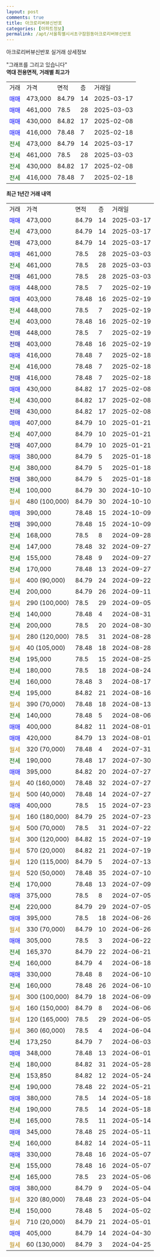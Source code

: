```yaml
---
layout: post
comments: true
title: 아크로리버뷰신반포
categories: [아파트정보]
permalink: /apt/서울특별시서초구잠원동아크로리버뷰신반포
---
```


아크로리버뷰신반포 실거래 상세정보

<script type="text/javascript">
  google.charts.load('current', {'packages':['line', 'corechart']});
  google.charts.setOnLoadCallback(drawChart);

  function drawChart() {
    var data = new google.visualization.DataTable();
    data.addColumn('date', '거래일');
    data.addColumn('number', "매매");
    data.addColumn('number', "전세");
    data.addColumn('number', "전매");

    data.addRows([[new Date(Date.parse("2025-03-17")), 473000, null, null], [new Date(Date.parse("2025-03-17")), null, 473000, null], [new Date(Date.parse("2025-03-17")), null, null, 473000], [new Date(Date.parse("2025-03-03")), 461000, null, null], [new Date(Date.parse("2025-03-03")), null, 461000, null], [new Date(Date.parse("2025-03-03")), null, null, 461000], [new Date(Date.parse("2025-02-19")), 448000, null, null], [new Date(Date.parse("2025-02-19")), 403000, null, null], [new Date(Date.parse("2025-02-19")), null, 448000, null], [new Date(Date.parse("2025-02-19")), null, 403000, null], [new Date(Date.parse("2025-02-19")), null, null, 448000], [new Date(Date.parse("2025-02-19")), null, null, 403000], [new Date(Date.parse("2025-02-18")), 416000, null, null], [new Date(Date.parse("2025-02-18")), null, 416000, null], [new Date(Date.parse("2025-02-18")), null, null, 416000], [new Date(Date.parse("2025-02-08")), 430000, null, null], [new Date(Date.parse("2025-02-08")), null, 430000, null], [new Date(Date.parse("2025-02-08")), null, null, 430000], [new Date(Date.parse("2025-01-21")), 407000, null, null], [new Date(Date.parse("2025-01-21")), null, 407000, null], [new Date(Date.parse("2025-01-21")), null, null, 407000], [new Date(Date.parse("2025-01-18")), 380000, null, null], [new Date(Date.parse("2025-01-18")), null, 380000, null], [new Date(Date.parse("2025-01-18")), null, null, 380000], [new Date(Date.parse("2024-10-10")), null, 100000, null], [new Date(Date.parse("2024-10-10")), null, null, null], [new Date(Date.parse("2024-10-09")), 390000, null, null], [new Date(Date.parse("2024-10-09")), null, null, 390000], [new Date(Date.parse("2024-09-28")), null, 168000, null], [new Date(Date.parse("2024-09-27")), null, 147000, null], [new Date(Date.parse("2024-09-27")), null, 155000, null], [new Date(Date.parse("2024-09-27")), null, 170000, null], [new Date(Date.parse("2024-09-22")), null, null, null], [new Date(Date.parse("2024-09-11")), null, 200000, null], [new Date(Date.parse("2024-09-05")), null, null, null], [new Date(Date.parse("2024-08-31")), null, 140000, null], [new Date(Date.parse("2024-08-30")), null, 200000, null], [new Date(Date.parse("2024-08-28")), null, null, null], [new Date(Date.parse("2024-08-28")), null, null, null], [new Date(Date.parse("2024-08-25")), null, 195000, null], [new Date(Date.parse("2024-08-24")), null, 180000, null], [new Date(Date.parse("2024-08-17")), null, 160000, null], [new Date(Date.parse("2024-08-16")), null, 195000, null], [new Date(Date.parse("2024-08-13")), null, null, null], [new Date(Date.parse("2024-08-06")), null, 140000, null], [new Date(Date.parse("2024-08-01")), 400000, null, null], [new Date(Date.parse("2024-08-01")), 420000, null, null], [new Date(Date.parse("2024-07-31")), null, null, null], [new Date(Date.parse("2024-07-30")), null, 190000, null], [new Date(Date.parse("2024-07-27")), 395000, null, null], [new Date(Date.parse("2024-07-27")), null, null, null], [new Date(Date.parse("2024-07-27")), null, null, null], [new Date(Date.parse("2024-07-23")), 400000, null, null], [new Date(Date.parse("2024-07-23")), null, null, null], [new Date(Date.parse("2024-07-22")), null, null, null], [new Date(Date.parse("2024-07-19")), null, null, null], [new Date(Date.parse("2024-07-19")), null, null, null], [new Date(Date.parse("2024-07-13")), null, null, null], [new Date(Date.parse("2024-07-10")), null, null, null], [new Date(Date.parse("2024-07-09")), null, 170000, null], [new Date(Date.parse("2024-07-05")), 375000, null, null], [new Date(Date.parse("2024-07-05")), null, 220000, null], [new Date(Date.parse("2024-06-26")), 395000, null, null], [new Date(Date.parse("2024-06-26")), null, null, null], [new Date(Date.parse("2024-06-22")), 305000, null, null], [new Date(Date.parse("2024-06-21")), null, 165370, null], [new Date(Date.parse("2024-06-18")), null, 160000, null], [new Date(Date.parse("2024-06-10")), 330000, null, null], [new Date(Date.parse("2024-06-10")), null, 160000, null], [new Date(Date.parse("2024-06-09")), null, null, null], [new Date(Date.parse("2024-06-06")), null, null, null], [new Date(Date.parse("2024-06-05")), null, null, null], [new Date(Date.parse("2024-06-04")), null, null, null], [new Date(Date.parse("2024-06-03")), null, 173250, null], [new Date(Date.parse("2024-06-01")), 348000, null, null], [new Date(Date.parse("2024-05-28")), null, 180000, null], [new Date(Date.parse("2024-05-24")), null, 153850, null], [new Date(Date.parse("2024-05-21")), null, 190000, null], [new Date(Date.parse("2024-05-18")), 380000, null, null], [new Date(Date.parse("2024-05-18")), null, 190000, null], [new Date(Date.parse("2024-05-14")), null, 165000, null], [new Date(Date.parse("2024-05-11")), 345000, null, null], [new Date(Date.parse("2024-05-11")), null, 160000, null], [new Date(Date.parse("2024-05-07")), 330000, null, null], [new Date(Date.parse("2024-05-07")), null, 155000, null], [new Date(Date.parse("2024-05-06")), null, 165000, null], [new Date(Date.parse("2024-05-04")), 380000, null, null], [new Date(Date.parse("2024-05-04")), null, null, null], [new Date(Date.parse("2024-05-02")), null, 150000, null], [new Date(Date.parse("2024-05-01")), null, null, null], [new Date(Date.parse("2024-04-30")), 405000, null, null], [new Date(Date.parse("2024-04-25")), null, null, null]]);

    var options = {
      hAxis: {
        format: 'yyyy/MM/dd'
      },    
      lineWidth: 0,
      pointsVisible: true,    
      title: '최근 1년간 유형별 실거래가 분포',
      legend: { position: 'bottom' }
    };

    var formatter = new google.visualization.NumberFormat({pattern:'###,###'} );
    formatter.format(data, 1);
    formatter.format(data, 2);
    
    setTimeout(function() {
        var chart = new google.visualization.LineChart(document.getElementById('columnchart_material'));
        chart.draw(data, (options));
        document.getElementById('loading').style.display = 'none';
    }, 200);
  }
</script>


<div id="loading" style="z-index:20; display: block; margin-left: 0px">"그래프를 그리고 있습니다"</div>
<div id="columnchart_material" style="width: 95%; margin-left: 0px; display: block"></div>
<!-- contents start -->
<b>역대 전용면적, 거래별 최고가</b>
<table class="sortable">
    <tr>
      <td>거래</td>
      <td>가격</td>
      <td>면적</td>
      <td>층</td>
      <td>거래일</td>
    </tr>
        <tr>
          <td><a style="color: blue">매매</a></td>
          <td>473,000</td>
          <td>84.79</td>
          <td>14</td>
          <td>2025-03-17</td>
        </tr>            <tr>
          <td><a style="color: blue">매매</a></td>
          <td>461,000</td>
          <td>78.5</td>
          <td>28</td>
          <td>2025-03-03</td>
        </tr>            <tr>
          <td><a style="color: blue">매매</a></td>
          <td>430,000</td>
          <td>84.82</td>
          <td>17</td>
          <td>2025-02-08</td>
        </tr>            <tr>
          <td><a style="color: blue">매매</a></td>
          <td>416,000</td>
          <td>78.48</td>
          <td>7</td>
          <td>2025-02-18</td>
        </tr>        
        <tr>
              <td><a style="color: darkgreen">전세</a></td>
              <td>473,000</td>
              <td>84.79</td>
              <td>14</td>
              <td>2025-03-17</td>
            </tr>            <tr>
              <td><a style="color: darkgreen">전세</a></td>
              <td>461,000</td>
              <td>78.5</td>
              <td>28</td>
              <td>2025-03-03</td>
            </tr>            <tr>
              <td><a style="color: darkgreen">전세</a></td>
              <td>430,000</td>
              <td>84.82</td>
              <td>17</td>
              <td>2025-02-08</td>
            </tr>            <tr>
              <td><a style="color: darkgreen">전세</a></td>
              <td>416,000</td>
              <td>78.48</td>
              <td>7</td>
              <td>2025-02-18</td>
            </tr>        
    
</table>

<b>최근 1년간 거래 내역</b>

<table class="sortable">
    <tr>
      <td>거래</td>
      <td>가격</td>
      <td>면적</td>
      <td>층</td>
      <td>거래일</td>
    </tr>
    <tr>
      <td><a style="color: blue">매매</a></td>
      <td>473,000</td>
      <td>84.79</td>
      <td>14</td>
      <td>2025-03-17</td>
    </tr>          <tr>
      <td><a style="color: darkgreen">전세</a></td>
      <td>473,000</td>
      <td>84.79</td>
      <td>14</td>
      <td>2025-03-17</td>
    </tr>          <tr>
      <td><a style="color: darkblue">전매</a></td>
      <td>473,000</td>
      <td>84.79</td>
      <td>14</td>
      <td>2025-03-17</td>
    </tr>          <tr>
      <td><a style="color: blue">매매</a></td>
      <td>461,000</td>
      <td>78.5</td>
      <td>28</td>
      <td>2025-03-03</td>
    </tr>          <tr>
      <td><a style="color: darkgreen">전세</a></td>
      <td>461,000</td>
      <td>78.5</td>
      <td>28</td>
      <td>2025-03-03</td>
    </tr>          <tr>
      <td><a style="color: darkblue">전매</a></td>
      <td>461,000</td>
      <td>78.5</td>
      <td>28</td>
      <td>2025-03-03</td>
    </tr>          <tr>
      <td><a style="color: blue">매매</a></td>
      <td>448,000</td>
      <td>78.5</td>
      <td>7</td>
      <td>2025-02-19</td>
    </tr>          <tr>
      <td><a style="color: blue">매매</a></td>
      <td>403,000</td>
      <td>78.48</td>
      <td>16</td>
      <td>2025-02-19</td>
    </tr>          <tr>
      <td><a style="color: darkgreen">전세</a></td>
      <td>448,000</td>
      <td>78.5</td>
      <td>7</td>
      <td>2025-02-19</td>
    </tr>          <tr>
      <td><a style="color: darkgreen">전세</a></td>
      <td>403,000</td>
      <td>78.48</td>
      <td>16</td>
      <td>2025-02-19</td>
    </tr>          <tr>
      <td><a style="color: darkblue">전매</a></td>
      <td>448,000</td>
      <td>78.5</td>
      <td>7</td>
      <td>2025-02-19</td>
    </tr>          <tr>
      <td><a style="color: darkblue">전매</a></td>
      <td>403,000</td>
      <td>78.48</td>
      <td>16</td>
      <td>2025-02-19</td>
    </tr>          <tr>
      <td><a style="color: blue">매매</a></td>
      <td>416,000</td>
      <td>78.48</td>
      <td>7</td>
      <td>2025-02-18</td>
    </tr>          <tr>
      <td><a style="color: darkgreen">전세</a></td>
      <td>416,000</td>
      <td>78.48</td>
      <td>7</td>
      <td>2025-02-18</td>
    </tr>          <tr>
      <td><a style="color: darkblue">전매</a></td>
      <td>416,000</td>
      <td>78.48</td>
      <td>7</td>
      <td>2025-02-18</td>
    </tr>          <tr>
      <td><a style="color: blue">매매</a></td>
      <td>430,000</td>
      <td>84.82</td>
      <td>17</td>
      <td>2025-02-08</td>
    </tr>          <tr>
      <td><a style="color: darkgreen">전세</a></td>
      <td>430,000</td>
      <td>84.82</td>
      <td>17</td>
      <td>2025-02-08</td>
    </tr>          <tr>
      <td><a style="color: darkblue">전매</a></td>
      <td>430,000</td>
      <td>84.82</td>
      <td>17</td>
      <td>2025-02-08</td>
    </tr>          <tr>
      <td><a style="color: blue">매매</a></td>
      <td>407,000</td>
      <td>84.79</td>
      <td>10</td>
      <td>2025-01-21</td>
    </tr>          <tr>
      <td><a style="color: darkgreen">전세</a></td>
      <td>407,000</td>
      <td>84.79</td>
      <td>10</td>
      <td>2025-01-21</td>
    </tr>          <tr>
      <td><a style="color: darkblue">전매</a></td>
      <td>407,000</td>
      <td>84.79</td>
      <td>10</td>
      <td>2025-01-21</td>
    </tr>          <tr>
      <td><a style="color: blue">매매</a></td>
      <td>380,000</td>
      <td>84.79</td>
      <td>5</td>
      <td>2025-01-18</td>
    </tr>          <tr>
      <td><a style="color: darkgreen">전세</a></td>
      <td>380,000</td>
      <td>84.79</td>
      <td>5</td>
      <td>2025-01-18</td>
    </tr>          <tr>
      <td><a style="color: darkblue">전매</a></td>
      <td>380,000</td>
      <td>84.79</td>
      <td>5</td>
      <td>2025-01-18</td>
    </tr>          <tr>
      <td><a style="color: darkgreen">전세</a></td>
      <td>100,000</td>
      <td>84.79</td>
      <td>30</td>
      <td>2024-10-10</td>
    </tr>          <tr>
      <td><a style="color: darkgoldenrod">월세</a></td>
      <td>480 (100,000)</td>
      <td>84.79</td>
      <td>30</td>
      <td>2024-10-10</td>
    </tr>          <tr>
      <td><a style="color: blue">매매</a></td>
      <td>390,000</td>
      <td>78.48</td>
      <td>15</td>
      <td>2024-10-09</td>
    </tr>          <tr>
      <td><a style="color: darkblue">전매</a></td>
      <td>390,000</td>
      <td>78.48</td>
      <td>15</td>
      <td>2024-10-09</td>
    </tr>          <tr>
      <td><a style="color: darkgreen">전세</a></td>
      <td>168,000</td>
      <td>78.5</td>
      <td>8</td>
      <td>2024-09-28</td>
    </tr>          <tr>
      <td><a style="color: darkgreen">전세</a></td>
      <td>147,000</td>
      <td>78.48</td>
      <td>32</td>
      <td>2024-09-27</td>
    </tr>          <tr>
      <td><a style="color: darkgreen">전세</a></td>
      <td>155,000</td>
      <td>78.48</td>
      <td>9</td>
      <td>2024-09-27</td>
    </tr>          <tr>
      <td><a style="color: darkgreen">전세</a></td>
      <td>170,000</td>
      <td>78.48</td>
      <td>13</td>
      <td>2024-09-27</td>
    </tr>          <tr>
      <td><a style="color: darkgoldenrod">월세</a></td>
      <td>400 (90,000)</td>
      <td>84.79</td>
      <td>24</td>
      <td>2024-09-22</td>
    </tr>          <tr>
      <td><a style="color: darkgreen">전세</a></td>
      <td>200,000</td>
      <td>84.79</td>
      <td>26</td>
      <td>2024-09-11</td>
    </tr>          <tr>
      <td><a style="color: darkgoldenrod">월세</a></td>
      <td>290 (100,000)</td>
      <td>78.5</td>
      <td>29</td>
      <td>2024-09-05</td>
    </tr>          <tr>
      <td><a style="color: darkgreen">전세</a></td>
      <td>140,000</td>
      <td>78.48</td>
      <td>4</td>
      <td>2024-08-31</td>
    </tr>          <tr>
      <td><a style="color: darkgreen">전세</a></td>
      <td>200,000</td>
      <td>78.5</td>
      <td>20</td>
      <td>2024-08-30</td>
    </tr>          <tr>
      <td><a style="color: darkgoldenrod">월세</a></td>
      <td>280 (120,000)</td>
      <td>78.5</td>
      <td>31</td>
      <td>2024-08-28</td>
    </tr>          <tr>
      <td><a style="color: darkgoldenrod">월세</a></td>
      <td>40 (105,000)</td>
      <td>78.48</td>
      <td>18</td>
      <td>2024-08-28</td>
    </tr>          <tr>
      <td><a style="color: darkgreen">전세</a></td>
      <td>195,000</td>
      <td>78.5</td>
      <td>15</td>
      <td>2024-08-25</td>
    </tr>          <tr>
      <td><a style="color: darkgreen">전세</a></td>
      <td>180,000</td>
      <td>78.5</td>
      <td>18</td>
      <td>2024-08-24</td>
    </tr>          <tr>
      <td><a style="color: darkgreen">전세</a></td>
      <td>160,000</td>
      <td>78.48</td>
      <td>3</td>
      <td>2024-08-17</td>
    </tr>          <tr>
      <td><a style="color: darkgreen">전세</a></td>
      <td>195,000</td>
      <td>84.82</td>
      <td>21</td>
      <td>2024-08-16</td>
    </tr>          <tr>
      <td><a style="color: darkgoldenrod">월세</a></td>
      <td>390 (70,000)</td>
      <td>78.48</td>
      <td>18</td>
      <td>2024-08-13</td>
    </tr>          <tr>
      <td><a style="color: darkgreen">전세</a></td>
      <td>140,000</td>
      <td>78.48</td>
      <td>5</td>
      <td>2024-08-06</td>
    </tr>          <tr>
      <td><a style="color: blue">매매</a></td>
      <td>400,000</td>
      <td>84.82</td>
      <td>11</td>
      <td>2024-08-01</td>
    </tr>          <tr>
      <td><a style="color: blue">매매</a></td>
      <td>420,000</td>
      <td>84.79</td>
      <td>13</td>
      <td>2024-08-01</td>
    </tr>          <tr>
      <td><a style="color: darkgoldenrod">월세</a></td>
      <td>320 (70,000)</td>
      <td>78.48</td>
      <td>4</td>
      <td>2024-07-31</td>
    </tr>          <tr>
      <td><a style="color: darkgreen">전세</a></td>
      <td>190,000</td>
      <td>78.48</td>
      <td>17</td>
      <td>2024-07-30</td>
    </tr>          <tr>
      <td><a style="color: blue">매매</a></td>
      <td>395,000</td>
      <td>84.82</td>
      <td>20</td>
      <td>2024-07-27</td>
    </tr>          <tr>
      <td><a style="color: darkgoldenrod">월세</a></td>
      <td>40 (160,000)</td>
      <td>78.48</td>
      <td>32</td>
      <td>2024-07-27</td>
    </tr>          <tr>
      <td><a style="color: darkgoldenrod">월세</a></td>
      <td>500 (40,000)</td>
      <td>78.48</td>
      <td>14</td>
      <td>2024-07-27</td>
    </tr>          <tr>
      <td><a style="color: blue">매매</a></td>
      <td>400,000</td>
      <td>78.5</td>
      <td>15</td>
      <td>2024-07-23</td>
    </tr>          <tr>
      <td><a style="color: darkgoldenrod">월세</a></td>
      <td>160 (180,000)</td>
      <td>84.79</td>
      <td>25</td>
      <td>2024-07-23</td>
    </tr>          <tr>
      <td><a style="color: darkgoldenrod">월세</a></td>
      <td>500 (70,000)</td>
      <td>78.5</td>
      <td>31</td>
      <td>2024-07-22</td>
    </tr>          <tr>
      <td><a style="color: darkgoldenrod">월세</a></td>
      <td>300 (120,000)</td>
      <td>84.82</td>
      <td>15</td>
      <td>2024-07-19</td>
    </tr>          <tr>
      <td><a style="color: darkgoldenrod">월세</a></td>
      <td>570 (20,000)</td>
      <td>84.82</td>
      <td>21</td>
      <td>2024-07-19</td>
    </tr>          <tr>
      <td><a style="color: darkgoldenrod">월세</a></td>
      <td>120 (115,000)</td>
      <td>84.79</td>
      <td>5</td>
      <td>2024-07-13</td>
    </tr>          <tr>
      <td><a style="color: darkgoldenrod">월세</a></td>
      <td>520 (50,000)</td>
      <td>78.48</td>
      <td>35</td>
      <td>2024-07-10</td>
    </tr>          <tr>
      <td><a style="color: darkgreen">전세</a></td>
      <td>170,000</td>
      <td>78.48</td>
      <td>13</td>
      <td>2024-07-09</td>
    </tr>          <tr>
      <td><a style="color: blue">매매</a></td>
      <td>375,000</td>
      <td>78.5</td>
      <td>8</td>
      <td>2024-07-05</td>
    </tr>          <tr>
      <td><a style="color: darkgreen">전세</a></td>
      <td>220,000</td>
      <td>84.79</td>
      <td>29</td>
      <td>2024-07-05</td>
    </tr>          <tr>
      <td><a style="color: blue">매매</a></td>
      <td>395,000</td>
      <td>78.5</td>
      <td>18</td>
      <td>2024-06-26</td>
    </tr>          <tr>
      <td><a style="color: darkgoldenrod">월세</a></td>
      <td>330 (70,000)</td>
      <td>84.79</td>
      <td>10</td>
      <td>2024-06-26</td>
    </tr>          <tr>
      <td><a style="color: blue">매매</a></td>
      <td>305,000</td>
      <td>78.5</td>
      <td>3</td>
      <td>2024-06-22</td>
    </tr>          <tr>
      <td><a style="color: darkgreen">전세</a></td>
      <td>165,370</td>
      <td>84.79</td>
      <td>22</td>
      <td>2024-06-21</td>
    </tr>          <tr>
      <td><a style="color: darkgreen">전세</a></td>
      <td>160,000</td>
      <td>84.79</td>
      <td>4</td>
      <td>2024-06-18</td>
    </tr>          <tr>
      <td><a style="color: blue">매매</a></td>
      <td>330,000</td>
      <td>78.48</td>
      <td>8</td>
      <td>2024-06-10</td>
    </tr>          <tr>
      <td><a style="color: darkgreen">전세</a></td>
      <td>160,000</td>
      <td>78.48</td>
      <td>26</td>
      <td>2024-06-10</td>
    </tr>          <tr>
      <td><a style="color: darkgoldenrod">월세</a></td>
      <td>300 (100,000)</td>
      <td>84.79</td>
      <td>18</td>
      <td>2024-06-09</td>
    </tr>          <tr>
      <td><a style="color: darkgoldenrod">월세</a></td>
      <td>160 (150,000)</td>
      <td>84.79</td>
      <td>8</td>
      <td>2024-06-06</td>
    </tr>          <tr>
      <td><a style="color: darkgoldenrod">월세</a></td>
      <td>120 (165,000)</td>
      <td>78.5</td>
      <td>29</td>
      <td>2024-06-05</td>
    </tr>          <tr>
      <td><a style="color: darkgoldenrod">월세</a></td>
      <td>360 (60,000)</td>
      <td>78.5</td>
      <td>4</td>
      <td>2024-06-04</td>
    </tr>          <tr>
      <td><a style="color: darkgreen">전세</a></td>
      <td>173,250</td>
      <td>84.79</td>
      <td>7</td>
      <td>2024-06-03</td>
    </tr>          <tr>
      <td><a style="color: blue">매매</a></td>
      <td>348,000</td>
      <td>78.48</td>
      <td>13</td>
      <td>2024-06-01</td>
    </tr>          <tr>
      <td><a style="color: darkgreen">전세</a></td>
      <td>180,000</td>
      <td>84.82</td>
      <td>31</td>
      <td>2024-05-28</td>
    </tr>          <tr>
      <td><a style="color: darkgreen">전세</a></td>
      <td>153,850</td>
      <td>84.82</td>
      <td>12</td>
      <td>2024-05-24</td>
    </tr>          <tr>
      <td><a style="color: darkgreen">전세</a></td>
      <td>190,000</td>
      <td>78.48</td>
      <td>22</td>
      <td>2024-05-21</td>
    </tr>          <tr>
      <td><a style="color: blue">매매</a></td>
      <td>380,000</td>
      <td>78.5</td>
      <td>14</td>
      <td>2024-05-18</td>
    </tr>          <tr>
      <td><a style="color: darkgreen">전세</a></td>
      <td>190,000</td>
      <td>78.5</td>
      <td>14</td>
      <td>2024-05-18</td>
    </tr>          <tr>
      <td><a style="color: darkgreen">전세</a></td>
      <td>165,000</td>
      <td>78.5</td>
      <td>11</td>
      <td>2024-05-14</td>
    </tr>          <tr>
      <td><a style="color: blue">매매</a></td>
      <td>345,000</td>
      <td>78.48</td>
      <td>25</td>
      <td>2024-05-11</td>
    </tr>          <tr>
      <td><a style="color: darkgreen">전세</a></td>
      <td>160,000</td>
      <td>84.82</td>
      <td>14</td>
      <td>2024-05-11</td>
    </tr>          <tr>
      <td><a style="color: blue">매매</a></td>
      <td>330,000</td>
      <td>78.48</td>
      <td>16</td>
      <td>2024-05-07</td>
    </tr>          <tr>
      <td><a style="color: darkgreen">전세</a></td>
      <td>155,000</td>
      <td>78.48</td>
      <td>16</td>
      <td>2024-05-07</td>
    </tr>          <tr>
      <td><a style="color: darkgreen">전세</a></td>
      <td>165,000</td>
      <td>78.5</td>
      <td>23</td>
      <td>2024-05-06</td>
    </tr>          <tr>
      <td><a style="color: blue">매매</a></td>
      <td>380,000</td>
      <td>84.79</td>
      <td>9</td>
      <td>2024-05-04</td>
    </tr>          <tr>
      <td><a style="color: darkgoldenrod">월세</a></td>
      <td>320 (80,000)</td>
      <td>78.48</td>
      <td>23</td>
      <td>2024-05-04</td>
    </tr>          <tr>
      <td><a style="color: darkgreen">전세</a></td>
      <td>150,000</td>
      <td>78.48</td>
      <td>5</td>
      <td>2024-05-02</td>
    </tr>          <tr>
      <td><a style="color: darkgoldenrod">월세</a></td>
      <td>710 (20,000)</td>
      <td>84.79</td>
      <td>21</td>
      <td>2024-05-01</td>
    </tr>          <tr>
      <td><a style="color: blue">매매</a></td>
      <td>405,000</td>
      <td>84.79</td>
      <td>14</td>
      <td>2024-04-30</td>
    </tr>          <tr>
      <td><a style="color: darkgoldenrod">월세</a></td>
      <td>60 (130,000)</td>
      <td>84.79</td>
      <td>3</td>
      <td>2024-04-25</td>
    </tr>      </table>
<!-- contents end -->    

